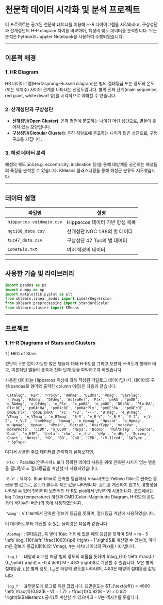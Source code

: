 # 천문학 데이터 시각화 및 분석 프로젝트

이 프로젝트는 공개된 천문학 데이터를 이용해 H-R 다이어그램을 시각화하고, 구상성단과 산개성단의 H-R diagram 차이를 비교하며, 혜성의 궤도 데이터를 분석합니다. 모든 분석은 Python과 Jupyter Notebook을 사용하여 수행되었습니다.

---

## 이론적 배경

### 1. HR Diagram
HR 다이어그램(Hertzsprung–Russell diagram)은 별의 절대등급 또는 광도와 온도(또는 색지수) 사이의 관계를 나타내는 산점도입니다. 별의 진화 단계(main sequence, red giant, white dwarf 등)를 시각적으로 이해할 수 있습니다.

### 2. 산개성단과 구상성단
- **산개성단(Open Cluster)**: 은하 평면에 분포하는 나이가 어린 성단으로, 별들이 흩어져 있는 모양입니다.
- **구상성단(Globular Cluster)**: 은하 헤일로에 분포하는 나이가 많은 성단으로, 구형 구조를 가집니다. 

### 3. 혜성 데이터 분석
혜성의 궤도 요소(e.g. eccentricity, inclination 등)를 통해 태양계를 공전하는 혜성들의 특징을 분석할 수 있습니다. KMeans 클러스터링을 통해 혜성군 분류도 시도했습니다.

---

## 데이터 설명

| 파일명 | 설명 |
|--------|------|
| `hipparcos-voidmain.csv` | Hipparcos 데이터 기반 항성 목록 |
| `ngc188_data.csv` | 산개성단 NGC 188의 별 데이터 |
| `tuc47_data.csv` | 구상성단 47 Tuc의 별 데이터 |
| `CometEls.txt` | 여러 혜성의 데이터 |

---

## 사용한 기술 및 라이브러리

```python
import pandas as pd
import numpy as np
import matplotlib.pyplot as plt
from sklearn.linear_model import LinearRegression
from sklearn.preprocessing import StandardScaler
from sklearn.cluster import KMeans
```
---

## 프로젝트

### 1. H-R Diagrams of Stars and Clusters
1 ) HRD of Stars

성단의 구분 없이 가능한 많은 별들에 대해 H-R도를 그리고 보편적 H-R도의 형태와 비교, 이론적인 별들의 종족과 진화 단계 등을 파악하고자 하였습니다.

사용한 데이터는 Hipparcos 위성에 의해 작성된 카탈로그 데이터입니다. 데이터의 구성(pandas로 읽어와 출력한 column 이름)은 다음과 같습니다.

`'Catalog', 'HIP', 'Proxy', 'RAhms', 'DEdms', 'Vmag', 'VarFlag', 'r_Vmag', 'RAdeg', 'DEdeg', 'AstroRef', 'Plx', 'pmRA', 'pmDE', 'e_RAdeg', 'e_DEdeg', 'e_Plx', 'e_pmRA', 'e_pmDE', 'DE:RA', 'Plx:RA', 'Plx:DE', 'pmRA:RA', 'pmRA:DE', 'pmRA:Plx', 'pmDE:RA', 'pmDE:DE', 'pmDE:Plx', 'pmDE:pmRA', 'F1', 'F2', '---', 'BTmag', 'e_BTmag', 'VTmag', 'e_VTmag', 'm_BTmag', 'B-V', 'e_B-V', 'r_B-V', 'V-I', 'e_V-I', 'r_V-I', 'CombMag', 'Hpmag', 'e_Hpmag', 'Hpscat', 'o_Hpmag', 'm_Hpmag', 'Hpmax', 'HPmin', 'Period', 'HvarType', 'moreVar', 'morePhoto', 'CCDM', 'n_CCDM', 'Nsys', 'Ncomp', 'MultFlag', 'Source', 'Qual', 'm_HIP', 'theta', 'rho', 'e_rho', 'dHp', 'e_dHp', 'Survey', 'Chart', 'Notes', 'HD', 'BD', 'CoD', 'CPD', '(V-I)red', 'SpType', 'r_SpType'`

여기서 사용한 주요 데이터를 간략하게 살펴보자면,

`'Plx'` : Parallax(연주시차). 보다 정확한 데이터 사용을 위해 관측된 시차가 없는 별들을 필터링하고 절대등급을 계산할 때 사용하였습니다.

`'B-V'` : 색지수. Blue filter로 관측한 등급에서 Visual(또는 Yellow) filter로 관측한 등급을 뺀 값으로, 온도가 클수록 작은 값을 나타냅니다. 온도를 계산하지 않고도 경향성을 나타낼 수 있어 편리하며 보편적인 H-R도 plot에서 빈번하게 사용됩니다. 코드에서는 log T(log temperature) 계산과 CMD(Color-Magnitude Diagram, H-R도의 온도 축이 색지수인 버전)의 축에 사용하였습니다.

`'Vmag'` : V filter에서 관측한 겉보기 등급을 뜻하며, 절대등급 계산에 사용하였습니다.

이 데이터로부터 계산할 수 있는 물리량은 다음과 같습니다.

`'AbsMag'` : 절대등급, 즉 별이 10pc 거리에 있을 때의 등급을 뜻하며 $M = m - 5 \left( \log_{10}\left( \frac{1000}{\pi} \right) - 1 \right)$로 계산할 수 있는데, 이때 $m$은 겉보기 등급(데이터의 Vmag), $\pi$는 시차(데이터의 Plx)를 나타냅니다.

`'log_L'` : 태양과 비교한 해당 별의 광도의 비율을 뜻하며 $\log_{10} \left( \frac{L}{L_\odot} \right) = -0.4 \left( M - 4.83 \right)$로 계산할 수 있습니다. $M$은 별의 절대등급, $L$은 별의 광도, $L_\odot$은 태양의 광도를 나타내며, 4.83은 태양의 절대등급 값입니다.

`'log_T'` : 표면온도에 로그를 취한 값입니다. 표면온도는 $T_{\text{eff}} = 4600 \left( \frac{1}{0.92(B - V) + 1.7} + \frac{1}{0.92(B - V) + 0.62} \right)$(Ballesteros 공식)로 계산할 수 있으며 $B-V$는 색지수를 뜻합니다.
